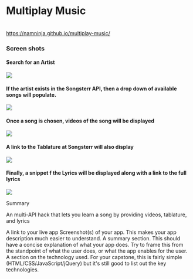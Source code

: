 <h1>Multiplay Music</h1>
<br>
<a href="https://namninja.github.io/multiplay-music/">https://namninja.github.io/multiplay-music/</a>
<br>
<h3>Screen shots</h3
<br>
  <h4>Search for an Artist</h4>
  <img src="https://imgur.com/Pmcuzma">
  <h4>If the artist exists in the Songsterr API, then a drop down of available songs will populate.</h4>
  <img src="https://imgur.com/uXSxykS">
  <h4>Once a song is chosen, videos of the song will be displayed</h4>
  <img src="https://imgur.com/s659Xy4">
  <h4>A link to the Tablature at Songsterr will also display</h4>
  <img src="https://imgur.com/9gLd6qT">
  <h4>Finally, a snippet f the Lyrics will be displayed along with a link to the full lyrics</h4>
  <img src="https://imgur.com/C9dLm8D">

Summary

An multi-API hack that lets you learn a song by providing videos, tablature, and lyrics



A link to your live app
Screenshot(s) of your app. This makes your app description much easier to understand.
A summary section. This should have a concise explanation of what your app does. Try to frame this from the standpoint of what the user does, or what the app enables for the user.
A section on the technology used. For your capstone, this is fairly simple (HTML/CSS/JavaScript/jQuery) but it's still good to list out the key technologies.
